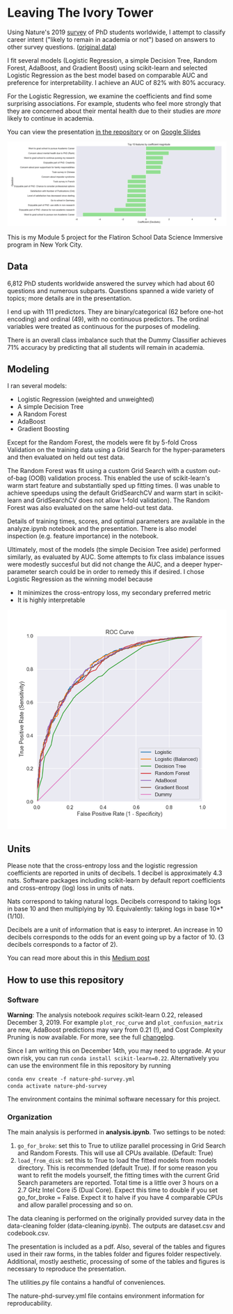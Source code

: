 # Leaving The Ivory Tower

Using Nature's 2019 [survey](https://www.nature.com/articles/d41586-019-03459-7)
of PhD students worldwide, I attempt to classify career intent ("likely to
remain in academia or not") based on answers to other survey questions.
([original data](https://figshare.com/s/74a5ea79d76ad66a8af8))

I fit several models (Logistic Regression, a simple Decision Tree,  Random Forest,
  AdaBoost, and Gradient Boost) using scikit-learn and selected Logistic Regression
  as the best model based on comparable AUC and preference for interpretability.
  I achieve an AUC of 82% with 80% accuracy.

For the Logistic Regression, we examine the coefficients and find some surprising
associations. For example, students who feel more strongly that they are concerned
about their mental health due to their studies are *more* likely to continue in
academia.

You can view the presentation [in the repository](https://github.com/rcharan/nature-phd-survey/blob/master/Escaping%20the%20Ivory%20Tower.pdf) or on [Google Slides](https://docs.google.com/presentation/d/1mHOpzvGjcN_gwGcptkcT-M1Vo7QSzI1jlDBYw6G05c8/edit?usp=sharing)

![Feature Importances](./figures/logistic-features.png)

This is my Module 5 project for the Flatiron School Data Science Immersive program
in New York City.

## Data
6,812 PhD students worldwide answered the survey which had about 60 questions and
numerous subparts. Questions spanned a wide variety of topics; more details are in the presentation.

I end up with 111 predictors. They are binary/categorical (62 before one-hot encoding)
and ordinal (49), with no continuous predictors. The ordinal variables were treated as
continuous for the purposes of modeling.

There is an overall class imbalance such that the Dummy Classifier achieves 71% accuracy by
predicting that all students will remain in academia.

## Modeling
I ran several models:
- Logistic Regression (weighted and unweighted)
- A simple Decision Tree
- A Random Forest
- AdaBoost
- Gradient Boosting

Except for the Random Forest, the models were fit by 5-fold Cross Validation
on the training data using a Grid Search for the hyper-parameters and then
evaluated on held out test data.

The Random Forest was fit using a custom Grid Search with a custom out-of-bag
(OOB) validation process. This enabled the use of scikit-learn's warm start
feature and substantially sped up fitting times. (I was unable to achieve
  speedups using the default GridSearchCV and warm start in scikit-learn
  and GridSearchCV does not allow 1-fold validation). The Random Forest was also
  evaluated on the same held-out test data.

Details of training times, scores, and optimal parameters are available in the analyze.ipynb
notebook and the presentation. There is also model inspection (e.g. feature importance) in the notebook.

Ultimately, most of the models (the simple Decision Tree aside) performed similarly, as evaluated by AUC.
Some attempts to fix class imbalance issues were modestly succesful but did not change the AUC, and a deeper
hyper-parameter search could be in order to remedy this if desired. I chose Logistic Regression as
the winning model because
- It minimizes the cross-entropy loss, my secondary preferred metric
- It is highly interpretable

![Models](./figures/roc_curve.png)

## Units
Please note that the cross-entropy loss and the logistic regression coefficients are reported
in units of decibels. 1 decibel is approximately 4.3 nats. Software packages including scikit-learn
by default report coefficients and cross-entropy (log) loss in units of nats.

Nats correspond to taking natural logs. Decibels correspond to taking logs in base 10 and then
multiplying by 10. Equivalently: taking logs in base 10**(1/10).

Decibels are a unit of information that is easy to interpret. An increase in 10 decibels corresponds to the odds
for an event going up by a factor of 10. (3 decibels corresponds to a factor of 2).

You can read more about this in this [Medium post](https://towardsdatascience.com/understanding-logistic-regression-coefficients-7a719ebebd35)

## How to use this repository
### Software
**Warning**: The analysis notebook *requires* scikit-learn 0.22, released
December 3, 2019. For example `plot_roc_curve` and `plot_confusion_matrix` are new, AdaBoost predictions may
vary from 0.21 (!), and Cost Complexity Pruning is now available. For more, see the full
[changelog](https://scikit-learn.org/dev/whats_new/v0.22.html#version-0-22-0).

Since I am writing this on December 14th, you may need to upgrade. At your own risk,
you can run `conda install scikit-learn=0.22`. Alternatively you can use
the environment file in this repository by running
```
conda env create -f nature-phd-survey.yml
conda activate nature-phd-survey
```
The environment contains the minimal software necessary for this project.

### Organization
The main analysis is performed in **analysis.ipynb**. Two settings to be noted:
1. `go_for_broke`: set this to True to utilize parallel processing in Grid Search
and Random Forests. This will use all CPUs available. (Default: True)
2. `load_from_disk`: set this to True to load the fitted models from models directory.
This is recommended (default True). If for some reason you want to refit the models
yourself, the fitting times with the current Grid Search parameters are reported.
Total time is a little over 3 hours on a 2.7 GHz Intel Core i5 (Dual Core). Expect this time to
double if you set go_for_broke = False. Expect it to halve if you have 4 comparable CPUs and
allow parallel processing and so on.

The data cleaning is performed on the originally provided survey data in the
data-cleaning folder (data-cleaning.ipynb). The outputs are dataset.csv and
codebook.csv.

The presentation is included as a pdf. Also, several of the tables and figures used
in their raw forms, in the tables folder and figures folder respectively. Additional,
mostly aesthetic, processing of some of the tables and figures
is necessary to reproduce the presentation.

The utilities.py file contains a handful of conveniences.

The nature-phd-survey.yml file contains environment information for reproducability.
